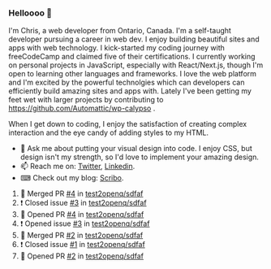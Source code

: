 ### Helloooo 👋

I'm Chris, a web developer from Ontario, Canada. I'm a self-taught developer pursuing a career in web dev. I enjoy building beautiful sites and apps with web technology.
I kick-started my coding journey with freeCodeCamp and claimed five of their certifications.  I currently working on personal projects in JavaScript, especially with React/Next.js, though I'm open to learning other languages and frameworks. I love the web platform and I'm excited by the powerful technolgies which can developers can efficiently build amazing sites and apps with. Lately I've been getting my feet wet with larger projects by contributing to https://github.com/Automattic/wp-calypso .

When I get down to coding, I enjoy the satisfaction of creating complex interaction and the eye candy of adding styles to my HTML. 

- 💬 Ask me about putting your visual design into code. I enjoy CSS, but design isn't my strength, so I'd love to implement your amazing design.
- 📫 Reach me on: [Twitter](https://twitter.com/Christo28120856), [Linkedin](https://www.linkedin.com/in/christopher-stevers-07b9a5204/).
- ⌨ Check out my blog: [Scribo](https://christopherstevers.cf).
<!--
**Christopher-Stevers/Christopher-Stevers** is a ✨ _special_ ✨ repository because its `README.md` (this file) appears on your GitHub profile.

Here are some ideas to get you started:

- 🔭 I’m currently working on ...
- 🌱 I’m currently learning ...
- 👯 I’m looking to collaborate on ...
- 🤔 I’m looking for help with ...
- 😄 Pronouns: ...
- ⚡ Fun fact: ...
-->

<!--START_SECTION:activity-->
1. 🎉 Merged PR [#4](https://github.com/test2openq/sdfaf/pull/4) in [test2openq/sdfaf](https://github.com/test2openq/sdfaf)
2. ❗️ Closed issue [#3](https://github.com/test2openq/sdfaf/issues/3) in [test2openq/sdfaf](https://github.com/test2openq/sdfaf)
3. 💪 Opened PR [#4](https://github.com/test2openq/sdfaf/pull/4) in [test2openq/sdfaf](https://github.com/test2openq/sdfaf)
4. ❗️ Opened issue [#3](https://github.com/test2openq/sdfaf/issues/3) in [test2openq/sdfaf](https://github.com/test2openq/sdfaf)
5. 🎉 Merged PR [#2](https://github.com/test2openq/sdfaf/pull/2) in [test2openq/sdfaf](https://github.com/test2openq/sdfaf)
6. ❗️ Closed issue [#1](https://github.com/test2openq/sdfaf/issues/1) in [test2openq/sdfaf](https://github.com/test2openq/sdfaf)
7. 💪 Opened PR [#2](https://github.com/test2openq/sdfaf/pull/2) in [test2openq/sdfaf](https://github.com/test2openq/sdfaf)
<!--END_SECTION:activity-->
